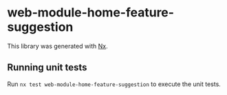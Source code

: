 # web-module-home-feature-suggestion

This library was generated with [Nx](https://nx.dev).

## Running unit tests

Run `nx test web-module-home-feature-suggestion` to execute the unit tests.
